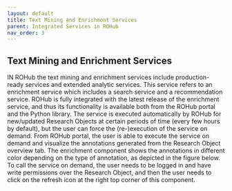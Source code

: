 ```yaml
---
layout: default
title: Text Mining and Enrichment Services
parent: Integrated Services in ROHub
nav_order: 3
---
```


## Text Mining and Enrichment Services

IN ROHub the text mining and enrichment services include production-ready services and extended analytic services.  This service refers to an enrichment service which includes a search service and a recommendation service. ROHub is fully integrated with the latest release of the enrichment service, and thus its functionality is   available   both from   the   ROHub   portal   and the Python   library. The   service   is  executed automatically  by  ROHub  for  new/updated  Research  Objects  at  certain  periods  of  time  (every  few hours by default), but the user can force the (re-)execution of the service on demand. From ROHub portal, the user is able to execute the service on demand and visualize the annotations generated   from   the   Research   Object   overview   tab.   The   enrichment   component   shows   the annotations  in  different  color  depending  on  the  type  of  annotation,  as  depicted  in the figure below.  To call  the  service  on  demand,  the  user  needs  to  be  logged  in  and  have  write  permissions  over  the Research  Object,  and  then  the user  needs  to  click  on  the  refresh  icon  at  the  right  top  corner  of  this component.
